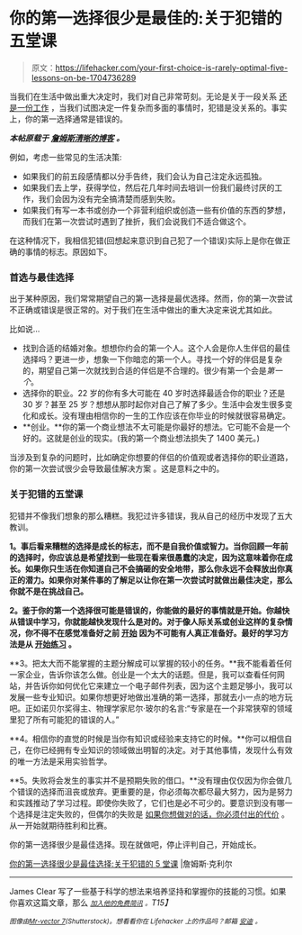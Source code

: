 # 你的第一选择很少是最佳的:关于犯错的五堂课

> 原文：<https://lifehacker.com/your-first-choice-is-rarely-optimal-five-lessons-on-be-1704736289>

当我们在生活中做出重大决定时，我们对自己非常苛刻。无论是关于一段关系 [还是一份工作](https://lifehacker.com/why-there-are-no-right-or-wrong-career-moves-1704232930) ，当我们试图决定一件复杂而多面的事情时，犯错是没关系的。事实上，你的第一选择通常是错误的。



***本帖原载于*** [***詹姆斯清晰的博客***](http://jamesclear.com/first-choice) ***。***

例如，考虑一些常见的生活决策:

*   如果我们的前五段感情都以分手告终，我们会认为自己注定永远孤独。
*   如果我们去上学，获得学位，然后花几年时间去培训一份我们最终讨厌的工作，我们会因为没有完全搞清楚而感到失败。
*   如果我们有写一本书或创办一个非营利组织或创造一些有价值的东西的梦想，而我们在第一次尝试时遇到了挫折，我们会说我们不适合做这个。

在这种情况下，我相信犯错(回想起来意识到自己犯了一个错误)实际上是你在做正确的事情的标志。原因如下。

### 首选与最佳选择

出于某种原因，我们常常期望自己的第一选择是最优选择。然而，你的第一次尝试不正确或错误是很正常的。对于我们在生活中做出的重大决定来说尤其如此。

比如说…

*   找到合适的结婚对象。想想你约会的第一个人。这个人会是你人生伴侣的最佳选择吗？更进一步，想象一下你暗恋的第一个人。寻找一个好的伴侣是复杂的，期望自己第一次就找到合适的伴侣是不合理的。很少有第一个会是*第一个*。
*   选择你的职业。22 岁的你有多大可能在 40 岁时选择最适合你的职业？还是 30 岁？甚至 25 岁？想想从那时起你对自己了解了多少。生活中会发生很多变化和成长。没有理由相信你的一生的工作应该在你毕业的时候就很容易确定。
*   **创业。**你的第一个商业想法不太可能是你最好的想法。它可能不会是一个好的。这就是创业的现实。(我的第一个商业想法损失了 1400 美元。)

当涉及到复杂的问题时，比如确定你想要的伴侣的价值观或者选择你的职业道路，你的第一次尝试很少会导致最佳解决方案 。这是意料之中的。

### 关于犯错的五堂课

犯错并不像我们想象的那么糟糕。我犯过许多错误，我从自己的经历中发现了五大教训。

**1。事后看来糟糕的选择是成长的标志，而不是自我价值或智力。当你回顾一年前的选择时，你应该总是希望找到一些现在看来很愚蠢的决定，因为这意味着你在成长。如果你只生活在你知道自己不会搞砸的安全地带，那么你永远不会释放出你真正的潜力。如果你对某件事的了解足以让你在第一次尝试时就做出最佳决定，那么你就不是在挑战自己。**

**2。鉴于你的第一个选择很可能是错误的，你能做的最好的事情就是开始。你越快从错误中学习，你就能越快发现什么是对的。对于像人际关系或创业这样的复杂情况，你不得不在感觉准备好之前 [开始](http://jamesclear.com/successful-people-start-before-they-feel-ready) 因为不可能有人真正准备好。最好的学习方法是从 [开始练习](http://jamesclear.com/learning-vs-practicing) 。** 

**3。把太大而不能掌握的主题分解成可以掌握的较小的任务。**我不能看着任何一家企业，告诉你该怎么做。创业是一个太大的话题。但是，我可以查看任何网站，并告诉你如何优化它来建立一个电子邮件列表，因为这个主题足够小，我可以发展一些专业知识。如果你想更好地做出准确的第一选择，那就去小一点的地方玩吧。正如诺贝尔奖得主、物理学家尼尔·玻尔的名言:“专家是在一个非常狭窄的领域里犯了所有可能犯的错误的人。”

**4。相信你的直觉的时候是当你有知识或经验来支持它的时候。**你可以相信自己，在你已经拥有专业知识的领域做出明智的决定。对于其他事情，发现什么有效的唯一方法是采用实验哲学。

**5。失败将会发生的事实并不是预期失败的借口。**没有理由仅仅因为你会做几个错误的选择而沮丧或放弃。更重要的是，你必须每次都尽最大努力，因为是努力和实践推动了学习过程。即使你失败了，它们也是必不可少的。要意识到没有哪一个选择是注定失败的，但偶尔的失败是 [如果你想做对的话，你必须付出的代价](http://jamesclear.com/failure-scientist) 。从一开始就期待胜利和比赛。

你的第一选择很少是最佳选择。现在就做吧，停止评判自己，开始成长。

[你的第一选择很少是最佳选择:关于犯错的 5 堂课](http://jamesclear.com/first-choice) |詹姆斯·克利尔

* * *

James Clear 写了一些基于科学的想法来培养坚持和掌握你的技能的习惯。如果你喜欢这篇文章，那么 [*<small>加入他的免费简讯</small>*](http://jamesclear.com/newsletter) *<small>。</small>T15】*

*<small>图像由</small>*[*<small>Mr-vector 7</small>*](http://www.shutterstock.com/pic-221347312/stock-vector-businesses-that-focus-on-the-wrong-target-at-the-wrong-time.html?src=a-dDLqS4hr44ZdO1rHpxCw-3-139)*<small>(Shutterstock)。想看看你在 Lifehacker 上的作品吗？邮箱</small>* [*<small>安迪</small>*](mailto:andy@lifehacker.com) *<small>。</small>*